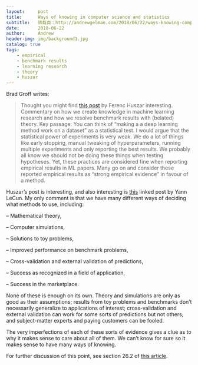 ```yaml
---
layout:     post
title:      Ways of knowing in computer science and statistics
subtitle:   转载自：http://andrewgelman.com/2018/06/22/ways-knowing-computer-science-statistics/
date:       2018-06-22
author:     Andrew
header-img: img/background1.jpg
catalog: true
tags:
    - empirical
    - benchmark results
    - learning research
    - theory
    - huszar
---
```




Brad Groff writes:

> Thought you might find [this post](http://www.inference.vc/my-thoughts-on-alchemy) by Ferenc Huszar interesting. Commentary on how we create knowledge in machine learning research and how we resolve benchmark results with (belated) theory. Key passage: 
You can think of “making a a deep learning method work on a dataset” as a statistical test. I would argue that the statistical power of experiments is very weak. We do a lot of things like early stopping, manual tweaking of hyperparameters, running multiple experiments and only reporting the best results. We probably all know we should not be doing these things when testing hypotheses. Yet, these practices are considered fine when reporting empirical results in ML papers. Many go on and consider these reported empirical results as “strong empirical evidence” in favour of a method.

Huszar’s post is interesting, and also interesting is [this](https://www.facebook.com/yann.lecun/posts/10154938130592143) linked post by Yann LeCun. My only comment is that we have many different ways of deciding what methods to use, including:

– Mathematical theory,

– Computer simulations,

– Solutions to toy problems,

– Improved performance on benchmark problems,

– Cross-validation and external validation of predictions,

– Success as recognized in a field of application,

– Success in the marketplace.

None of these is enough on its own. Theory and simulations are only as good as their assumptions; results from toy problems and benchmarks don’t necessarily generalize to applications of interest; cross-validation and external validation can work for some sorts of predictions but not others; and subject-matter experts and paying customers can be fooled.

The very imperfections of each of these sorts of evidence gives a clue as to why it makes sense to care about all of them. We can’t know for sure so it makes sense to have many ways of knowing.

For further discussion of this point, see section 26.2 of [this article](http://www.stat.columbia.edu/~gelman/research/published/copss.pdf).


